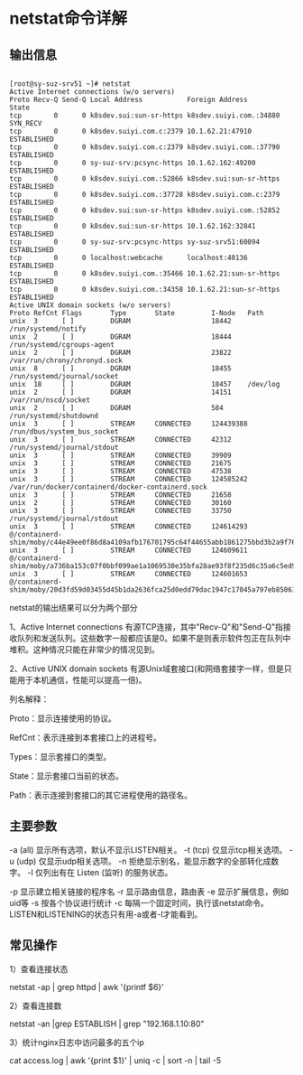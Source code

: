 # netstat命令详解

## 输出信息

```shell

[root@sy-suz-srv51 ~]# netstat
Active Internet connections (w/o servers)
Proto Recv-Q Send-Q Local Address           Foreign Address         State
tcp        0      0 k8sdev.sui:sun-sr-https k8sdev.suiyi.com.:34880 SYN_RECV
tcp        0      0 k8sdev.suiyi.com.c:2379 10.1.62.21:47910        ESTABLISHED
tcp        0      0 k8sdev.suiyi.com.c:2379 k8sdev.suiyi.com.:37790 ESTABLISHED
tcp        0      0 sy-suz-srv:pcsync-https 10.1.62.162:49200       ESTABLISHED
tcp        0      0 k8sdev.suiyi.com.:52866 k8sdev.sui:sun-sr-https ESTABLISHED
tcp        0      0 k8sdev.suiyi.com.:37728 k8sdev.suiyi.com.c:2379 ESTABLISHED
tcp        0      0 k8sdev.sui:sun-sr-https k8sdev.suiyi.com.:52852 ESTABLISHED
tcp        0      0 k8sdev.sui:sun-sr-https 10.1.62.162:32841       ESTABLISHED
tcp        0      0 sy-suz-srv:pcsync-https sy-suz-srv51:60094      ESTABLISHED
tcp        0      0 localhost:webcache      localhost:40136         ESTABLISHED
tcp        0      0 k8sdev.suiyi.com.:35466 10.1.62.21:sun-sr-https ESTABLISHED
tcp        0      0 k8sdev.suiyi.com.:34358 10.1.62.21:sun-sr-https ESTABLISHED
Active UNIX domain sockets (w/o servers)
Proto RefCnt Flags       Type       State         I-Node   Path
unix  3      [ ]         DGRAM                    18442    /run/systemd/notify
unix  2      [ ]         DGRAM                    18444    /run/systemd/cgroups-agent
unix  2      [ ]         DGRAM                    23822    /var/run/chrony/chronyd.sock
unix  8      [ ]         DGRAM                    18455    /run/systemd/journal/socket
unix  18     [ ]         DGRAM                    18457    /dev/log
unix  2      [ ]         DGRAM                    14151    /var/run/nscd/socket
unix  2      [ ]         DGRAM                    584      /run/systemd/shutdownd
unix  3      [ ]         STREAM     CONNECTED     124439388 /run/dbus/system_bus_socket
unix  3      [ ]         STREAM     CONNECTED     42312    /run/systemd/journal/stdout
unix  3      [ ]         STREAM     CONNECTED     39909
unix  3      [ ]         STREAM     CONNECTED     21675
unix  3      [ ]         STREAM     CONNECTED     47538
unix  3      [ ]         STREAM     CONNECTED     124585242 /var/run/docker/containerd/docker-containerd.sock
unix  3      [ ]         STREAM     CONNECTED     21658
unix  2      [ ]         STREAM     CONNECTED     30160
unix  3      [ ]         STREAM     CONNECTED     33750    /run/systemd/journal/stdout
unix  3      [ ]         STREAM     CONNECTED     124614293 @/containerd-shim/moby/c44e49ee0f86d8a4109afb176701795c64f44655abb1861275bbd3b2a9f76394/shim.sock
unix  3      [ ]         STREAM     CONNECTED     124609611 @/containerd-shim/moby/a736ba153c07f0bbf099ae1a1069530e35bfa28ae93f8f235d6c35a6c5ed9ce7/shim.sock
unix  3      [ ]         STREAM     CONNECTED     124601653 @/containerd-shim/moby/20d3fd59d03455d45b1da2636fca25d0edd79dac1947c17045a797eb8506157c/shim.sock
```

netstat的输出结果可以分为两个部分

1、Active Internet connections 有源TCP连接，其中"Recv-Q"和"Send-Q"指接收队列和发送队列。这些数字一般都应该是0。如果不是则表示软件包正在队列中堆积。这种情况只能在非常少的情况见到。

2、Active UNIX domain sockets 有源Unix域套接口(和网络套接字一样，但是只能用于本机通信，性能可以提高一倍)。

列名解释：

Proto：显示连接使用的协议。

RefCnt：表示连接到本套接口上的进程号。

Types：显示套接口的类型。

State：显示套接口当前的状态。

Path：表示连接到套接口的其它进程使用的路径名。

## 主要参数

-a (all) 显示所有选项，默认不显示LISTEN相关。
-t (tcp) 仅显示tcp相关选项。
-u (udp) 仅显示udp相关选项。
-n 拒绝显示别名，能显示数字的全部转化成数字。
-l 仅列出有在 Listen (监听) 的服务状态。

-p 显示建立相关链接的程序名
-r 显示路由信息，路由表
-e 显示扩展信息，例如uid等
-s 按各个协议进行统计
-c 每隔一个固定时间，执行该netstat命令。
LISTEN和LISTENING的状态只有用-a或者-l才能看到。

## 常见操作

1）查看连接状态

 netstat -ap | grep httpd | awk '{printf $6}'

 2）查看连接数

netstat -an |grep ESTABLISH | grep "192.168.1.10:80"

3）统计nginx日志中访问最多的五个ip

cat access.log | awk '{print $1}' | uniq -c | sort -n | tail -5